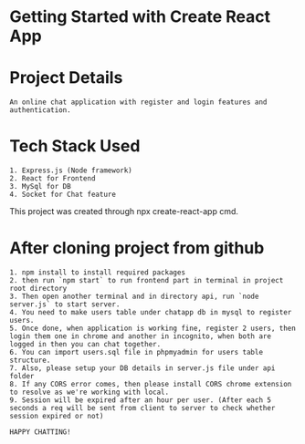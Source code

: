 # Getting Started with Create React App

# Project Details
    An online chat application with register and login features and authentication.

# Tech Stack Used
    1. Express.js (Node framework)
    2. React for Frontend
    3. MySql for DB
    4. Socket for Chat feature

This project was created through npx create-react-app cmd.

# After cloning project from github
    1. npm install to install required packages
    2. then run `npm start` to run frontend part in terminal in project root directory
    3. Then open another terminal and in directory api, run `node server.js` to start server.
    4. You need to make users table under chatapp db in mysql to register users.
    5. Once done, when application is working fine, register 2 users, then login them one in chrome and another in incognito, when both are logged in then you can chat together.
    6. You can import users.sql file in phpmyadmin for users table structure.
    7. Also, please setup your DB details in server.js file under api folder
    8. If any CORS error comes, then please install CORS chrome extension to resolve as we're working with local.
    9. Session will be expired after an hour per user. (After each 5 seconds a req will be sent from client to server to check whether session expired or not)

    HAPPY CHATTING!

